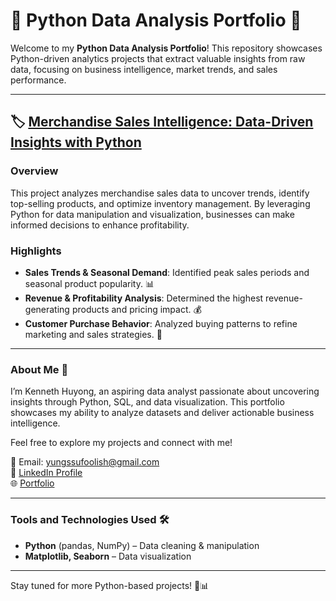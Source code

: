 # 🐍 Python Data Analysis Portfolio 🚀  

Welcome to my **Python Data Analysis Portfolio**! This repository showcases Python-driven analytics projects that extract valuable insights from raw data, focusing on business intelligence, market trends, and sales performance.  

---

## 🏷 [Merchandise Sales Intelligence: Data-Driven Insights with Python](https://github.com/Yungssu/PythonAnalysis/tree/main/MerchandiseSalesAnalysis)  

### Overview  
This project analyzes merchandise sales data to uncover trends, identify top-selling products, and optimize inventory management. By leveraging Python for data manipulation and visualization, businesses can make informed decisions to enhance profitability.  

### Highlights  
- **Sales Trends & Seasonal Demand**: Identified peak sales periods and seasonal product popularity. 📊  
- **Revenue & Profitability Analysis**: Determined the highest revenue-generating products and pricing impact. 💰  
- **Customer Purchase Behavior**: Analyzed buying patterns to refine marketing and sales strategies. 🛒  

---

### About Me 🌟  
I’m Kenneth Huyong, an aspiring data analyst passionate about uncovering insights through Python, SQL, and data visualization. This portfolio showcases my ability to analyze datasets and deliver actionable business intelligence.  

Feel free to explore my projects and connect with me!  

📧 Email: yungssufoolish@gmail.com  
💼 [LinkedIn Profile](https://www.linkedin.com/in/kenneth-huyong-b255352b4/)  
🌐 [Portfolio](https://github.com/Yungssu)  

---

### Tools and Technologies Used 🛠️  
- **Python** (pandas, NumPy) – Data cleaning & manipulation  
- **Matplotlib, Seaborn** – Data visualization   

---

Stay tuned for more Python-based projects! 🚀📊  
